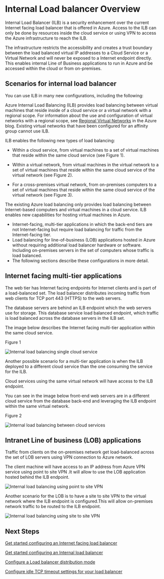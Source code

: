 
<properties 
   pageTitle="Internal load balancer Overview | Windows Azure"
   description="Overview for internal load balancer and its features.How a load balancer works for Azure and possible scenarios to configure internal endpoints"
   services="load-balancer"
   documentationCenter="na"
   authors="joaoma"
   manager="adinah"
   editor="tysonn" />
<tags
	ms.service="load-balancer"
	ms.date="12/09/2015"
	wacn.date=""/>


# Internal Load balancer Overview

Internal Load Balancer (ILB) is a security enhancement over the current Internet facing load balancer that is offered in Azure. Access to the ILB can only be done by resources inside the cloud service or using VPN to access the Azure infrastructure to reach the ILB.
			
The infrastructure  restricts the accessibility and creates a trust boundary between the load balanced virtual IP addresses to a Cloud Service or a Virtual Network and will never be exposed to a Internet endpoint directly. This enables internal Line of Business applications to run in Azure and be accessed within the cloud or from on-premises.

## Scenarios for internal load balancer

You can use ILB in many new configurations, including the following:

Azure Internal Load Balancing (ILB) provides load balancing between virtual machines that reside inside of a cloud service or a virtual network with a regional scope. For information about the use and configuration of virtual networks with a regional scope, see [Regional Virtual Networks](http://azure.microsoft.com/blog/2014/05/14/regional-virtual-networks/) in the Azure blog. Existing virtual networks that have been configured for an affinity group cannot use ILB.

ILB enables the following new types of load balancing:

- Within a cloud service, from virtual machines to a set of virtual machines that reside within the same cloud service (see Figure 1).

- Within a virtual network, from virtual machines in the virtual network to a set of virtual machines that reside within the same cloud service of the virtual network (see Figure 2).

- For a cross-premises virtual network, from on-premises computers to a set of virtual machines that reside within the same cloud service of the virtual network (see Figure 3).

The existing Azure load balancing only provides load balancing between Internet-based computers and virtual machines in a cloud service. ILB enables new capabilities for hosting virtual machines in Azure.

- Internet-facing, multi-tier applications in which the back-end tiers are not Internet-facing but require load balancing for traffic from the Internet-facing tier.
- Load balancing for line-of-business (LOB) applications hosted in Azure without requiring additional load balancer hardware or software.
Including on-premises servers in the set of computers whose traffic is load balanced. 
- The following sections describe these configurations in more detail.

## Internet facing multi-tier applications


The web tier has Internet facing endpoints for Internet clients and is part of a load-balanced set. The load balancer  distributes incoming traffic from web clients for TCP port 443 (HTTPS) to the web servers.

The database servers are behind an ILB endpoint which the web servers use for storage. This database service load balanced endpoint, which traffic is load balanced across the database servers in the ILB set.

The image below describes the Internet facing multi-tier application within the same cloud service. 

Figure 1

![Internal load balancing single cloud service](./media/load-balancer-internal-overview/IC736321.png)

Another possible scenario for a multi-tier application is when the ILB deployed to a different cloud service than the one consuming the service for the ILB.

Cloud services using the same virtual network will have access to the ILB endpoint.

You can see in the image below front-end web servers are in a different cloud service from the database back-end and leveraging the ILB endpoint within the same virtual network.

Figure 2

![Internal load balancing between cloud services](./media/load-balancer-internal-overview/IC744147.png)

## Intranet Line of business (LOB) applications

Traffic from clients on the on-premises network get load-balanced across the set of LOB servers using VPN connection to Azure network.

The client machine will have access to an IP address from Azure VPN service using point to site VPN .It will allow to use the LOB application hosted behind the ILB endpoint.


![Internal load balancing using point to site VPN](./media/load-balancer-internal-overview/IC744148.png)

Another scenario for the LOB is to have a site to site VPN to the virtual network where the ILB endpoint is configured.This will allow on-premises network traffic to be routed to the ILB endpoint.

![Internal load balancing using site to site VPN](./media/load-balancer-internal-overview/IC744150.png)


## Next Steps

[Get started configuring an Internet facing load balancer](/documentation/articles/load-balancer-internet-getstarted)

[Get started configuring an Internal load balancer](/documentation/articles/load-balancer-internal-getstarted)

[Configure a Load balancer distribution mode](/documentation/articles/load-balancer-distribution-mode)

[Configure idle TCP timeout settings for your load balancer](/documentation/articles/load-balancer-tcp-idle-timeout)

 